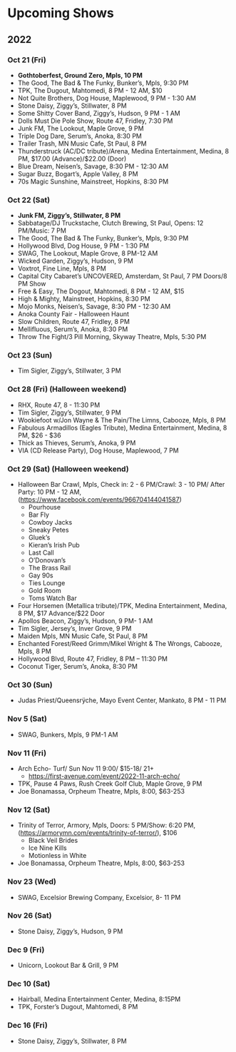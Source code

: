 <!DOCTYPE html>
<html>

<head>
  <meta charset="utf-8">
  <meta name="viewport" content="width=device-width, initial-scale=1.0">
  <title>upcoming-shows</title>
  <link rel="stylesheet" href="https://stackedit.io/style.css" />
</head>

<body class="stackedit">
  <div class="stackedit__html"><h1 id="upcoming-shows">Upcoming Shows</h1>
<h2 id="section">2022</h2>
<h3 id="oct-21-fri">Oct 21 (Fri)</h3>
<ul>
<li><strong>Gothtoberfest, Ground Zero, Mpls, 10 PM</strong></li>
<li>The Good, The Bad &amp; The Funky, Bunker’s, Mpls, 9:30 PM</li>
<li>TPK, The Dugout, Mahtomedi, 8 PM - 12 AM, $10</li>
<li>Not Quite Brothers, Dog House, Maplewood, 9 PM - 1:30 AM</li>
<li>Stone Daisy, Ziggy’s, Stillwater, 8 PM</li>
<li>Some Shitty Cover Band, Ziggy’s, Hudson, 9 PM - 1 AM</li>
<li>Dolls Must Die Pole Show, Route 47, Fridley, 7:30 PM</li>
<li>Junk FM, The Lookout, Maple Grove, 9 PM</li>
<li>Triple Dog Dare, Serum’s, Anoka, 8:30 PM</li>
<li>Trailer Trash, MN Music Cafe, St Paul, 8 PM</li>
<li>Thunderstruck (AC/DC tribute)/Arena, Medina Entertainment, Medina, 8 PM, $17.00 (Advance)/$22.00 (Door)</li>
<li>Blue Dream, Neisen’s, Savage, 8:30 PM - 12:30 AM</li>
<li>Sugar Buzz, Bogart’s, Apple Valley, 8 PM</li>
<li>70s Magic Sunshine, Mainstreet, Hopkins, 8:30 PM</li>
</ul>
<h3 id="oct-22-sat">Oct 22 (Sat)</h3>
<ul>
<li><strong>Junk FM, Ziggy’s, Stillwater, 8 PM</strong></li>
<li>Sabbatage/DJ Truckstache, Clutch Brewing, St Paul, Opens: 12 PM/Music: 7 PM</li>
<li>The Good, The Bad &amp; The Funky, Bunker’s, Mpls, 9:30 PM</li>
<li>Hollywood Blvd, Dog House, 9 PM - 1:30 PM</li>
<li>SWAG, The Lookout, Maple Grove, 8 PM-12 AM</li>
<li>Wicked Garden, Ziggy’s, Hudson, 9 PM</li>
<li>Voxtrot, Fine Line, Mpls, 8 PM</li>
<li>Capital City Cabaret’s UNCOVERED, Amsterdam, St Paul, 7 PM Doors/8 PM Show</li>
<li>Free &amp; Easy, The Dogout, Mahtomedi, 8 PM - 12 AM, $15</li>
<li>High &amp; Mighty, Mainstreet, Hopkins, 8:30 PM</li>
<li>Mojo Monks, Neisen’s, Savage, 8:30 PM - 12:30 AM</li>
<li>Anoka County Fair - Halloween Haunt</li>
<li>Slow Children, Route 47, Fridley, 8 PM</li>
<li>Mellifluous, Serum’s, Anoka, 8:30 PM</li>
<li>Throw The Fight/3 Pill Morning, Skyway Theatre, Mpls, 5:30 PM</li>
</ul>
<h3 id="oct-23-sun">Oct 23 (Sun)</h3>
<ul>
<li>Tim Sigler, Ziggy’s, Stillwater, 3 PM</li>
</ul>
<h3 id="oct-28-fri-halloween-weekend">Oct 28 (Fri) (Halloween weekend)</h3>
<ul>
<li>RHX, Route 47, 8 - 11:30 PM</li>
<li>Tim Sigler, Ziggy’s, Stillwater, 9 PM</li>
<li>Wookiefoot w/Jon Wayne &amp; The Pain/The Limns, Cabooze, Mpls, 8 PM</li>
<li>Fabulous Armadillos (Eagles Tribute), Medina Entertainment, Medina, 8 PM, $26 - $36</li>
<li>Thick as Thieves, Serum’s, Anoka, 9 PM</li>
<li>VIA (CD Release Party), Dog House, Maplewood, 7 PM</li>
</ul>
<h3 id="oct-29-sat-halloween-weekend">Oct 29 (Sat) (Halloween weekend)</h3>
<ul>
<li>Halloween Bar Crawl, Mpls, Check in: 2 - 6 PM/Crawl: 3 - 10 PM/ After Party: 10 PM - 12 AM, (<a href="https://www.facebook.com/events/966704144041587">https://www.facebook.com/events/966704144041587</a>)
<ul>
<li>Pourhouse</li>
<li>Bar Fly</li>
<li>Cowboy Jacks</li>
<li>Sneaky Petes</li>
<li>Gluek’s</li>
<li>Kieran’s Irish Pub</li>
<li>Last Call</li>
<li>O’Donovan’s</li>
<li>The Brass Rail</li>
<li>Gay 90s</li>
<li>Ties Lounge</li>
<li>Gold Room</li>
<li>Toms Watch Bar</li>
</ul>
</li>
<li>Four Horsemen (Metallica tribute)/TPK, Medina Entertainment, Medina, 8 PM, $17 Advance/$22 Door</li>
<li>Apollos Beacon, Ziggy’s, Hudson, 9 PM- 1 AM</li>
<li>Tim Sigler, Jersey’s, Inver Grove, 9 PM</li>
<li>Maiden Mpls, MN Music Cafe, St Paul, 8 PM</li>
<li>Enchanted Forest/Reed Grimm/Mikel Wright &amp; The Wrongs, Cabooze, Mpls, 8 PM</li>
<li>Hollywood Blvd, Route 47, Fridley, 8 PM – 11:30 PM</li>
<li>Coconut Tiger, Serum’s, Anoka, 8:30 PM</li>
</ul>
<h3 id="oct-30-sun">Oct 30 (Sun)</h3>
<ul>
<li>Judas Priest/Queensrÿche, Mayo Event Center, Mankato, 8 PM - 11 PM</li>
</ul>
<h3 id="nov-5-sat">Nov 5 (Sat)</h3>
<ul>
<li>SWAG, Bunkers, Mpls, 9 PM-1 AM</li>
</ul>
<h3 id="nov-11-fri">Nov 11 (Fri)</h3>
<ul>
<li>Arch Echo- Turf/ Sun Nov 11 9:00/ $15-18/ 21+
<ul>
<li><a href="https://first-avenue.com/event/2022-11-arch-echo/">https://first-avenue.com/event/2022-11-arch-echo/</a></li>
</ul>
</li>
<li>TPK, Pause 4 Paws, Rush Creek Golf Club, Maple Grove, 9 PM</li>
<li>Joe Bonamassa, Orpheum Theatre, Mpls, 8:00, $63-253</li>
</ul>
<h3 id="nov-12-sat">Nov 12 (Sat)</h3>
<ul>
<li>Trinity of Terror, Armory, Mpls, Doors: 5 PM/Show: 6:20 PM,(<a href="https://armorymn.com/events/trinity-of-terror/">https://armorymn.com/events/trinity-of-terror/</a>), $106
<ul>
<li>Black Veil Brides</li>
<li>Ice Nine Kills</li>
<li>Motionless in White</li>
</ul>
</li>
<li>Joe Bonamassa, Orpheum Theatre, Mpls, 8:00, $63-253</li>
</ul>
<h3 id="nov-23-wed">Nov 23 (Wed)</h3>
<ul>
<li>SWAG, Excelsior Brewing Company, Excelsior, 8- 11 PM</li>
</ul>
<h3 id="nov-26-sat">Nov 26 (Sat)</h3>
<ul>
<li>Stone Daisy, Ziggy’s, Hudson, 9 PM</li>
</ul>
<h3 id="dec-9-fri">Dec 9 (Fri)</h3>
<ul>
<li>Unicorn, Lookout Bar &amp; Grill, 9 PM</li>
</ul>
<h3 id="dec-10-sat">Dec 10 (Sat)</h3>
<ul>
<li>Hairball, Medina Entertainment Center, Medina, 8:15PM</li>
<li>TPK, Forster’s Dugout, Mahtomedi, 8 PM</li>
</ul>
<h3 id="dec-16-fri">Dec 16 (Fri)</h3>
<ul>
<li>Stone Daisy, Ziggy’s, Stillwater, 8 PM</li>
</ul>
</div>
</body>

</html>
